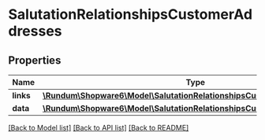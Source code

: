 # SalutationRelationshipsCustomerAddresses

## Properties
Name | Type | Description | Notes
------------ | ------------- | ------------- | -------------
**links** | [**\Rundum\Shopware6\Model\SalutationRelationshipsCustomerAddressesLinks**](SalutationRelationshipsCustomerAddressesLinks.md) |  | [optional] 
**data** | [**\Rundum\Shopware6\Model\SalutationRelationshipsCustomerAddressesData[]**](SalutationRelationshipsCustomerAddressesData.md) |  | [optional] 

[[Back to Model list]](../../README.md#documentation-for-models) [[Back to API list]](../../README.md#documentation-for-api-endpoints) [[Back to README]](../../README.md)

